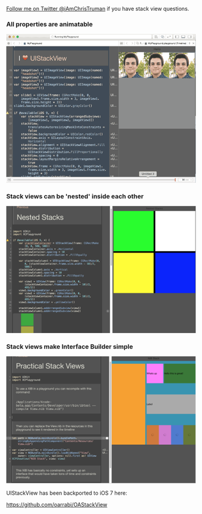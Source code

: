 [Follow me on Twitter @iAmChrisTruman](https://twitter.com/iAmChrisTruman) if you have stack view questions.
### All properties are animatable
![](Screenshots/playground.gif)

### Stack views can be 'nested' inside each other
![](Screenshots/nested.png)

### Stack views make Interface Builder simple
![](Screenshots/nib.png)

UIStackView has been backported to iOS 7 here:

https://github.com/oarrabi/OAStackView
